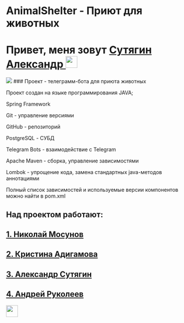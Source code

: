# AnimalShelter - Приют для животных
<h1 align="left">Привет, меня зовут <a href="https://daniilshat.ru/" target="_blank">Сутягин Александр </a> 
<img src="https://github.com/blackcater/blackcater/raw/main/images/Hi.gif" height="32"/></h1>

<img src="https://usagif.com/wp-content/uploads/2021/4fh5wi/dobro-pozhlovat-15.gif" >
### Проект - телеграмм-бота для приюта животных

Проект создан на языке программирования JAVA;

Spring Framework

Git - управление версиями

GitHub - репозиторий

PostgreSQL - СУБД

Telegram Bots - взаимодействие с Telegram

Apache Maven - сборка, управление зависимостями

Lombok - упрощение кода, замена стандартных java-методов аннотациями

Полный список зависимостей и используемые версии компонентов можно найти в pom.xml
<h2 align="left">Над проектом работают: </h2>
<h2 align="left"> <a href="https://daniilshat.ru/" target="_blank">
1. Николай Мосунов </a></h2>
<h2 align="left"> <a href="https://daniilshat.ru/" target="_blank"> 
2. Кристина Адигамова  </a></h2>
<h2 align="left"> <a href="https://daniilshat.ru/" target="_blank">
3. Александр Сутягин </a></h2>
<h2 align="left"> <a href="https://daniilshat.ru/" target="_blank">
4. Андрей Руколеев </a></h2>



<img src="https://media4.giphy.com/media/hqU2KkjW5bE2v2Z7Q2/200w.webp?cid=ecf05e47z11sxc6hzjkky6ce4i0s01ppemrhuhuq7fgxmg5x&rid=200w.webp&ct=ts" height="32"/></h1>
<!--
**foxUK2007/foxUK2007** is a ✨ _special_ ✨ repository because its `README.md` (this file) appears on your GitHub profile.
